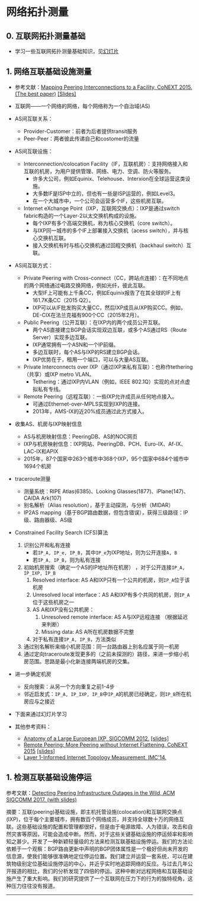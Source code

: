 # 网络拓扑测量


## 0. 互联网拓扑测量基础

- 学习一些互联网拓扑测量基础知识，见[幻灯片](topology-measurement.pptx)

## 1. 网络互联基础设施测量 

- 参考文献：[Mapping Peering Interconnections to a Facility, CoNEXT 2015. (The best paper)](https://www.caida.org/publications/papers/2015/mapping_peering_interconnections/mapping_peering_interconnections.pdf) [[Slides]](http://www.caida.org/publications/presentations/2015/mapping_peering_interconnections_conext/mapping_peering_interconnections_conext.pdf)

- 互联网——一个网络的网络，每个网络称为一个自治域(AS)
- AS间互联关系：
	- Provider-Customer：前者为后者提供transit服务
	- Peer-Peer：两者彼此传递自己和costomer的流量
- AS间互联设施：
	- Interconnection/colocation Facility（IF，互联机房）：支持网络接入和互联的机房，为用户提供管理、网络、电力、空调、防火等服务。
		- 许多大公司，例如Equinix、Telehouse、Interxion在全球运营这类设施。
		- 大多数IF是ISP中立的，但也有一些是ISP运营的，例如Level3。
		- 在一个大城市中，一个公司会运营多个IF，这些机房互联。
	- Internet eXchange Point（IXP，互联网交换点）：IXP是通过switch fabric构造的一个Layer-2以太交换机构成的设施。
		- 每个IXP有多个高端交换机，称为核心交换机（core switch）。
		- 与IXP同一城市的多个IF上部署接入交换机（acess switch），并与核心交换机互联。
		- 接入交换机有时与核心交换机通过回程交换机（backhaul switch）互联。
- AS间互联方式：
	- Private Peering with Cross-connect（CC，跨站点连接）：在不同地点的两个网络通过电路交换网络，例如光纤，彼此互联。
		- 大型IF上可能有上千条CC，例如Equinix报告了在其全球的IF上有161.7K条CC（2015 Q2）。
		- IXP可以从IF批发购买大量CC，然后IXP成员从IXP购买CC。例如，DE-CIX在法兰克福有900个CC（2015年2月）。
	- Public Peering（公开互联）：在IXP内的两个成员公开互联。
		- 两个AS直接建立BGP会话实现双边互联，或多个AS通过RS（Route Server）实现多边互联。
		- IXP通常拥有一个ASN和一个IP前缀。
		- 多边互联时，每个AS与IXP的RS建立BGP会话。
		- IXP优势在于，租用一个端口，可以与大量AS互联。
	- Private Interconnects over IXP（通过IXP来私有互联）：也称作tethering（共享）或IXP metro VLAN。 
		- Tethering：通过IXP内VLAN（例如，IEEE 802.1Q）实现的点对点虚拟私有专线。
	- Remote Peering（远程互联）：一些IXP允许成员从任何地点接入。
		- 可通过Ethernet-over-MPLS实现到IXP的连接。
		- 2013年，AMS-IX的近20%成员通过此方式接入。
- 收集AS、机房与IXP映射信息
	- AS与机房映射信息：PeeringDB、AS的NOC网页
	- IXP与机房映射信息：IXP网站、PeeringDB、PCH、Euro-IX、Af-IX、LAC-IX和APIX
	- 2015年，87个国家中263个城市中368个IXP，95个国家中684个城市中1694个机房
- traceroute测量
	- 测量系统：RIPE Atlas(6385)、Looking Glasses(1877)、iPlane(147)、CAIDA Ark(107)
	- 别名解析（Alias resolution），基于主动探测，与分析（MIDAR）
	- IP2AS mapping（基于BGP路由数据，但包含错误），获得三级路径：IP级、路由器级、AS级
- Constrained Facility Search (CFS)算法
	1. 识别公开和私有连接
		- 若`IP_A, IP_e, IP_B`，其中`IP_e`为IXP地址，则为公开连接`A, B`
		- 若`IP_A, IP_B`，则为私有连接
	2. 初始机房搜索（确定一个AS的IP地址所在机房） ，对于公开连接`IP_A, IP_IXP, IP_B`
		1. Resolved interface: AS A和IXP只有一个公共的机房，则`IP_A`位于该机房
		2. Unresolved local interface：AS A和IXP有多个共同的机房，则`IP_A`位于这些机房之一
		3. AS A和IXP没有公共机房：
			1. Unresolved remote interface: AS A与IXP远程连接 （根据延迟来判断） 
			2. Missing data: AS A所在机房数据不完整
		4. 对于私有连接`IP_A, IP_B`，方法类似
	3. 通过别名解析来缩小机房范围：同一台路由器上别名应属于同一机房 
	4. 通过定向traceroute发现更多的（之前未探测的）路径，来进一步缩小机房范围。思路是最小化新连接两端机房的交集。 
- 进一步确定机房
	- 反向搜索：从另一个方向重复之前1-4步
	- 邻近启发式：`IP_A, IP_IXP, IP_B`中`IP_A`的机房已经确定，则`IP_B`所在机房应与之接近
- 下面来通过幻灯片学习

- 其他参考资料：
	- [Anatomy of a Large European IXP, SIGCOMM 2012.](https://www.cs.rutgers.edu/~badri/552dir/papers/meas/ager2012.pdf) [[slides]](http://www.caida.org/workshops/wie/1412/slides/wie2014_icastro.pdf)
	- [Remote Peering: More Peering without Internet Flattening. CoNEXT 2015](http://conferences2.sigcomm.org/co-next/2014/CoNEXT_papers/p185.pdf) [[slides]](http://www.caida.org/workshops/wie/1412/slides/wie2014_icastro.pdf)
	- [Layer 1-Informed Internet Topology Measurement. IMC'14.]()



## 1. 检测互联基础设施停运

参考文献：[Detecting Peering Infrastructure Outages in the Wild, ACM SIGCOMM 2017. (with slides)](http://www.caida.org/publications/presentations/2017/detecting_peering_infrastructure_outages_ucla/)

摘要：互联(peering)基础设施，即主机托管设施(colocation)和互联网交换点(IXP)，位于每个主要城市，拥有数百个网络成员，并支持全球数十万的网络互联。这些基础设施的配置和管理都很好，但是由于电源故障、人为错误，攻击和自然灾害等原因，可能会造成中断。然而，对于这些关键基础设施的停运频率和影响知之甚少。开发了一种新颖轻量级的方法来检测互联基础设施停运。我们的方法论依赖于一个观察：BGP路由更新中声明的BGP团体属性是一个极好但尚未开发的信息源，使我们能够很准确地定位停运位置。我们建立并运营一套系统，可以在建筑物级别定位基础设施停运的中心，并近乎实时地追踪网络的反应。与过去几年公开报道的相比，我们的分析发现了四倍的停运。这种中断对远程网络和互联基础设施产生了重大影响。我们的研究提供了一个互联网在压力下的行为的独特视角，这种压力往往没有报道。



----

